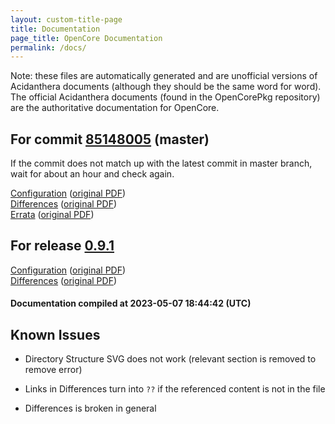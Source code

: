 ```yaml
---
layout: custom-title-page
title: Documentation
page_title: OpenCore Documentation
permalink: /docs/
---
```

Note: these files are automatically generated and are unofficial versions of Acidanthera documents (although they should be the same word for word). The official Acidanthera documents (found in the OpenCorePkg repository) are the authoritative documentation for OpenCore.

## For commit [85148005](https://github.com/acidanthera/OpenCorePkg/tree/85148005f39d1b11930404f64facafc0e76d7ff2) (master)

If the commit does not match up with the latest commit in master branch, wait for about an hour and check again.

[Configuration](latest/Configuration.html) ([original PDF](https://github.com/acidanthera/OpenCorePkg/blob/85148005f39d1b11930404f64facafc0e76d7ff2/Docs/Configuration.pdf))
<br>
[Differences](latest/Differences.html) ([original PDF](https://github.com/acidanthera/OpenCorePkg/blob/85148005f39d1b11930404f64facafc0e76d7ff2/Docs/Differences/Differences.pdf))
<br>
[Errata](latest/Errata.html) ([original PDF](https://github.com/acidanthera/OpenCorePkg/blob/85148005f39d1b11930404f64facafc0e76d7ff2/Docs/Errata/Errata.pdf))

## For release [0.9.1](https://github.com/acidanthera/OpenCorePkg/tree/0.9.1)

[Configuration](release/Configuration.html) ([original PDF](https://github.com/acidanthera/OpenCorePkg/blob/0.9.1/Docs/Configuration.pdf))
<br>
[Differences](release/Differences.html) ([original PDF](https://github.com/acidanthera/OpenCorePkg/blob/0.9.1/Docs/Differences/Differences.pdf))

#### Documentation compiled at 2023-05-07 18:44:42 (UTC)

## Known Issues

* Directory Structure SVG does not work (relevant section is removed to remove error)

* Links in Differences turn into `??` if the referenced content is not in the file

* Differences is broken in general
